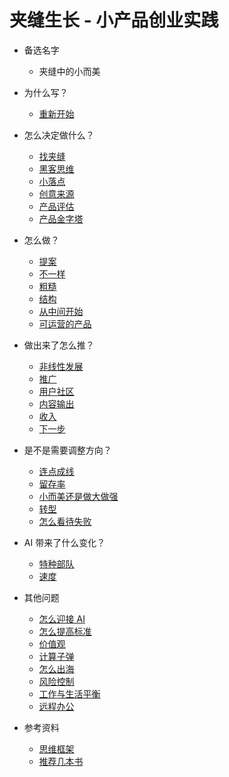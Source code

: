 # 夹缝生长 - 小产品创业实践

- 备选名字
	- 夹缝中的小而美

- 为什么写？
	- [重新开始](book/restart.md)

- 怎么决定做什么？
	- [找夹缝](book/crack.md)
	- [黑客思维](book/hacker.md)
	- [小落点](book/pinpoint.md)
	- [创意来源](book/creativity.md)
	- [产品评估](book/productselection.md)
	- [产品金字塔](book/pyramid.md)

- 怎么做？
	- [提案](book/pitch.md)
	- [不一样](difference.md)
	- [粗糙](book/rough.md)
	- [结构](book/structure.md)
	- [从中间开始](book/middle.md)
	- [可运营的产品](book/marketingdesign.md)

- 做出来了怎么推？
    - [非线性发展](book/nonlinear.md)
	- [推广](book/marketing.md)
	- [用户社区](book/community.md)
	- [内容输出](book/content.md)
	- [收入](book/monetize.md)
	- [下一步](book/next.md)

- 是不是需要调整方向？
	- [连点成线](book/connectdots.md)
    - [留存率](book/retention.md)
	- [小而美还是做大做强](book/path.md)
	- [转型](book/pivot.md)
	- [怎么看待失败](book/fail.md)

- AI 带来了什么变化？
	- [特种部队](book/spcialforces.md) 
	- [速度](book/speed.md)

- 其他问题
	- [怎么迎接 AI](book/ai.md)
	- [怎么提高标准](book/raise.md)
	- [价值观](book/value.md)
	- [计算子弹](book/bullet.md)
	- [怎么出海](book/global.md)
	- [风险控制](book/riskcontrol.md)
	- [工作与生活平衡](book/worklifebalance.md)
	- [远程办公](book/remote.md)

- 参考资料
	- [思维框架](book/framework.md)
	- [推荐几本书](book/books.md)
